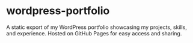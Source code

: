 # wordpress-portfolio
A static export of my WordPress portfolio showcasing my projects, skills, and experience. Hosted on GitHub Pages for easy access and sharing.
